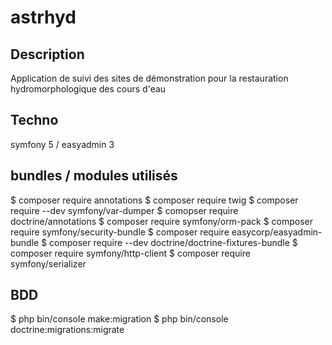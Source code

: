 # astrhyd

## Description
Application de suivi des sites de démonstration pour la restauration hydromorphologique des cours d'eau

## Techno
symfony 5 / easyadmin 3

## bundles / modules utilisés
$ composer require annotations
$ composer require twig
$ composer require --dev symfony/var-dumper
$ comopser require doctrine/annotations
$ composer require symfony/orm-pack
$ composer require symfony/security-bundle
$ composer require easycorp/easyadmin-bundle
$ composer require --dev doctrine/doctrine-fixtures-bundle
$ composer require symfony/http-client
$ composer require symfony/serializer

## BDD
$ php bin/console make:migration
$ php bin/console doctrine:migrations:migrate